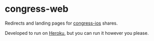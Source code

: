 # congress-web

Redirects and landing pages for [congress-ios](https://github.com/sunlightlabs/congress-ios) shares.

Developed to run on [Heroku](http://www.heroku.com/), but you can run it however you please.

